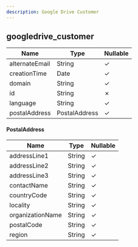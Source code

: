 ```yaml
---
description: Google Drive Customer
---
```

googledrive_customer
--------------------

| **Name**       | **Type**      | **Nullable** |
| -------------- | ------------- | ------------ |
| alternateEmail | String        | &check;      |
| creationTime   | Date          | &check;      |
| domain         | String        | &check;      |
| id             | String        | &cross;      |
| language       | String        | &check;      |
| postalAddress  | PostalAddress | &check;      |

#### PostalAddress
| **Name**         | **Type** | **Nullable** |
| ---------------- | -------- | ------------ |
| addressLine1     | String   | &check;      |
| addressLine2     | String   | &check;      |
| addressLine3     | String   | &check;      |
| contactName      | String   | &check;      |
| countryCode      | String   | &check;      |
| locality         | String   | &check;      |
| organizationName | String   | &check;      |
| postalCode       | String   | &check;      |
| region           | String   | &check;      |
